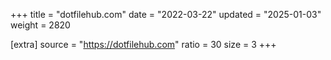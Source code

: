 +++
title = "dotfilehub.com"
date = "2022-03-22"
updated = "2025-01-03"
weight = 2820

[extra]
source = "https://dotfilehub.com"
ratio = 30
size = 3
+++
